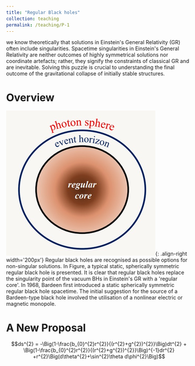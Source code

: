 ```yaml
---
title: "Regular Black holes"
collection: teaching
permalink: /teaching/P-1
---
```


we know theoretically that solutions in Einstein's General Relativity (GR) often include singularities. Spacetime singularities in Einstein's General Relativity are neither outcomes of highly symmetrical solutions nor coordinate artefacts; rather, they signify the constraints of classical GR and are inevitable. Solving this puzzle is crucial to understanding the final outcome of the gravitational collapse of initially stable structures. 

Overview
======
![Image](/images/RBH.jpeg){: .align-right width='200px'}
Regular black holes are recognised as possible options for non-singular solutions. In Figure, a typical static, spherically symmetric regular black hole is presented. It is clear that regular black holes replace the singularity point of the vacuum BHs in Einstein's GR with a 'regular core'. In 1968, Bardeen first introduced a static spherically symmetric regular black hole spacetime. The initial suggestion for the source of a Bardeen-type black hole involved the utilisation of a nonlinear electric or magnetic monopole.


A New Proposal
======
$$ds^{2} = -\Big(1-\frac{b_{0}^{2}r^{2}}{(r^{2}+g^{2})^{2}}\Big)dt^{2} + \Big(1-\frac{b_{0}^{2}r^{2}}{(r^{2}+g^{2})^{2}}\Big)^{-1}dr^{2}  +r^{2}\Big(d\theta^{2}+\sin^{2}\theta d\phi^{2}\Big)$$


